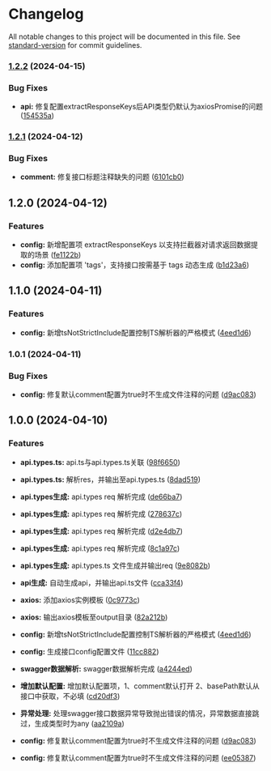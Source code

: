 # Changelog

All notable changes to this project will be documented in this file. See [standard-version](https://github.com/conventional-changelog/standard-version) for commit guidelines.

### [1.2.2](https://github.com/TyrantL/auto-api-generator/compare/v1.2.1...v1.2.2) (2024-04-15)


### Bug Fixes

* **api:** 修复配置extractResponseKeys后API类型仍默认为axiosPromise的问题 ([154535a](https://github.com/TyrantL/auto-api-generator/commit/154535ada8ecee325a232ef0b05aa7b6fd20b6c0))

### [1.2.1](https://github.com/TyrantL/auto-api-generator/compare/v1.2.0...v1.2.1) (2024-04-12)


### Bug Fixes

* **comment:** 修复接口标题注释缺失的问题 ([6101cb0](https://github.com/TyrantL/auto-api-generator/commit/6101cb0c0fd2a180b1a6c80de26785a93417be34))

## 1.2.0 (2024-04-12)


### Features


* **config:** 新增配置项 extractResponseKeys 以支持拦截器对请求返回数据提取的场景 ([fe1122b](https://github.com/TyrantL/auto-api-generator/commit/fe1122be019c26a5ce8bc13ff04cc35cde3bfa2e))
* **config:** 添加配置项 'tags'，支持接口按需基于 tags 动态生成 ([b1d23a6](https://github.com/TyrantL/auto-api-generator/commit/b1d23a6a05bbf3652ebf72e3d67da87c8537ae30))


## 1.1.0 (2024-04-11)


### Features

* **config:** 新增tsNotStrictInclude配置控制TS解析器的严格模式 ([4eed1d6](https://github.com/TyrantL/auto-api-generator/commit/4eed1d6cac9e93f8ad17b626225ecc793908e7b5))

### 1.0.1 (2024-04-11)


### Bug Fixes

* **config:** 修复默认comment配置为true时不生成文件注释的问题 ([d9ac083](https://github.com/TyrantL/auto-api-generator/commit/d9ac083bb1d4143957e9d3b3c01d19697ecd2553))

## 1.0.0 (2024-04-10)

### Features

* **api.types.ts:** api.ts与api.types.ts关联 ([98f6650](https://github.com/TyrantL/auto-api-generator/commit/98f66503db63ae7e05fc40d19b0ac52ca9ab0c9c))

* **api.types.ts:** 解析res，并输出至api.types.ts ([8dad519](https://github.com/TyrantL/auto-api-generator/commit/8dad519aadd4f6fdb8757981be6f1350a0599757))

* **api.types生成:** api.types req 解析完成 ([de66ba7](https://github.com/TyrantL/auto-api-generator/commit/de66ba70ac7d6b5f422b6ee82d2b0a366567ef3b))

* **api.types生成:** api.types req 解析完成 ([278637c](https://github.com/TyrantL/auto-api-generator/commit/278637c9a6e0ba5efd2b0c93d6c539b1177244c9))

* **api.types生成:** api.types req 解析完成 ([d2e4db7](https://github.com/TyrantL/auto-api-generator/commit/d2e4db7366bc7f3090c373b8fcfc0fa140207303))

* **api.types生成:** api.types req 解析完成 ([8c1a97c](https://github.com/TyrantL/auto-api-generator/commit/8c1a97c43b4960a1aebc0d234fa7e2e9b7185f82))

* **api.types生成:** api.types.ts 文件生成并输出req ([9e8082b](https://github.com/TyrantL/auto-api-generator/commit/9e8082b1112ade89e65e6cf5503019fc8ddb2d32))

* **api生成:** 自动生成api，并输出api.ts文件 ([cca33f4](https://github.com/TyrantL/auto-api-generator/commit/cca33f4f59ed6ce32725c3b193e0b98455481f86))

* **axios:** 添加axios实例模板 ([0c9773c](https://github.com/TyrantL/auto-api-generator/commit/0c9773cf678a0fb76b6be3260e42a53dab9f6712))

* **axios:** 输出axios模板至output目录 ([82a212b](https://github.com/TyrantL/auto-api-generator/commit/82a212bd08bb04972a17ebeafb5def022ea16818))

* **config:** 新增tsNotStrictInclude配置控制TS解析器的严格模式 ([4eed1d6](https://github.com/TyrantL/auto-api-generator/commit/4eed1d6cac9e93f8ad17b626225ecc793908e7b5))

* **config:** 生成接口config配置文件 ([11cc882](https://github.com/TyrantL/auto-api-generator/commit/11cc882d684836ba462e47291a6ae3892cbed443))

* **swagger数据解析:** swagger数据解析完成 ([a4244ed](https://github.com/TyrantL/auto-api-generator/commit/a4244edaffb5a759b21e49549baef53d2a66c5df))

* **增加默认配置:** 增加默认配置项，1、comment默认打开 2、basePath默认从接口中获取，不必填 ([cd20df3](https://github.com/TyrantL/auto-api-generator/commit/cd20df310e4b464a64ccdbf40cb09d05ec7f4f90))

* **异常处理:** 处理swagger接口数据异常导致抛出错误的情况，异常数据直接跳过，生成类型时为any ([aa2109a](https://github.com/TyrantL/auto-api-generator/commit/aa2109ae7b8bc05baf57398f38ebec2db7c402f3))

* **config:** 修复默认comment配置为true时不生成文件注释的问题 ([d9ac083](https://github.com/TyrantL/auto-api-generator/commit/d9ac083bb1d4143957e9d3b3c01d19697ecd2553))

* **config:** 修复默认comment配置为true时不生成文件注释的问题 ([ee05387](https://github.com/TyrantL/auto-api-generator/commit/ee0538780784c5c7420ca14744102194c0dd4a9b))
